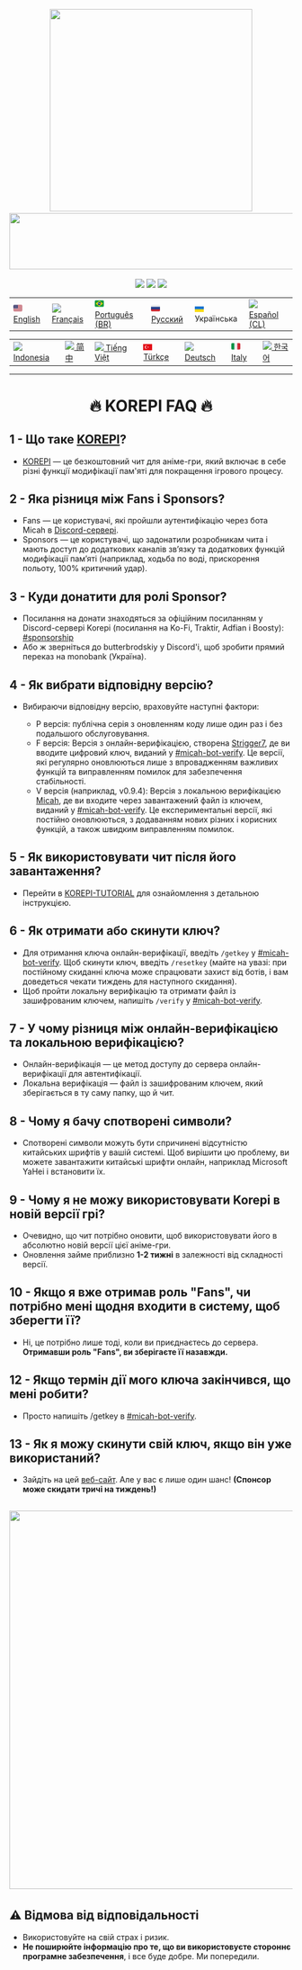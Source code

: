 <p align="center">
  <a href="#"><img width="360" height="360" src="https://media.discordapp.net/attachments/1033549666769449002/1107009612210765955/matches.png"></a>
  <a href="#"><img width="650" height="100" src="https://share.creavite.co/FBkHy3zbN4CgWCr0.gif"></a>
</p>

<p align="center">
	<a href="https://github.com/Korepi/keyauth-cpp-library/releases"><img src="https://img.shields.io/github/downloads/Korepi/keyauth-cpp-library/total.svg?style=for-the-badge&color=darkcyan"></a>
	<a href="https://github.com/Korepi/Korepi/graphs/contributors"><img src="https://img.shields.io/github/contributors/Korepi/Korepi?style=for-the-badge&color=darkcyan"></a>
	<a href="https://discord.gg/cottonbuds"><img src="https://img.shields.io/discord/440536354544156683?label=Discord&logo=discord&style=for-the-badge&color=darkviolet"></a>
</p>

<div align="center">
<table>
  <tr>
    <td valign="center"><a href="README.md"><img src="https://github.com/twitter/twemoji/blob/master/assets/svg/1f1fa-1f1f8.svg" width="16"/> English</td>
    <td valign="center"><a href="README_fr-fr.md"><img src="https://em-content.zobj.net/thumbs/160/twitter/154/flag-for-france_1f1eb-1f1f7.png" width="16"/> Français</td>
    <td valign="center"><a href="README_pt-br.md"><img src="https://github.com/twitter/twemoji/blob/master/assets/svg/1f1e7-1f1f7.svg" width="16"/> Português (BR)</td>
    <td valign="center"><a href="README_ru-ru.md"><img src="https://github.com/twitter/twemoji/blob/master/assets/svg/1f1f7-1f1fa.svg" width="16"/> Русский</a></td>
    <td valign="center"><img src="https://github.com/Andrew1397/Ukraine/blob/main/Flag_of_Ukraine.png" width="16"/> Українська</a></td>
    <td valign="center"><a href="README_es-cl.md"><img src="https://twemoji.maxcdn.com/v/13.0.0/svg/1f1e8-1f1f1.svg" width="16"/> Español (CL)</td>
      
  </tr>
</table>
</div>
<div align="center">
<table>
  <tr>
    <td valign="center"><a href="README_id-id.md"><img src="https://em-content.zobj.net/thumbs/120/twitter/351/flag-indonesia_1f1ee-1f1e9.png" width="16"/> Indonesia</td>
    <td valign="center"><a href="README_zh-cn.md"><img src="https://em-content.zobj.net/thumbs/120/twitter/351/flag-china_1f1e8-1f1f3.png" width="16"/> 简中</a></td> 
    <td valign="center"><a href="README_vi-vn.md"><img src="https://em-content.zobj.net/thumbs/120/twitter/351/flag-vietnam_1f1fb-1f1f3.png" width="16"/> Tiếng Việt </a></td>
    <td valign="center"><a href="README_tr-tr.md"><img src="https://raw.githubusercontent.com/hampusborgos/country-flags/ba2cf4101bf029d2ada26da2f95121de74581a4d/svg/tr.svg" width="16"/> Türkçe </a></td>
    <td valign="center"><a href="README_de-de.md"><img src="https://cdn.jsdelivr.net/gh/twitter/twemoji/assets/svg/1f1e9-1f1ea.svg" width="16"/> Deutsch</td>
    <td valign="center"><a href="README_it-it.md"><img src="https://github.com/twitter/twemoji/blob/master/assets/svg/1f1ee-1f1f9.svg" width="16"/> Italy</a></td>
    <td valign="center"><a href="README_ko-kr.md"><img src="https://em-content.zobj.net/source/twitter/53/flag-for-south-korea_1f1f0-1f1f7.png" width="16"/> 한국어</td>
  </tr>
</table>
</div>
	    
---
<div align="center">
  
# 🔥 KOREPI FAQ 🔥

</div>

## 1 - Що таке [KOREPI](https://github.com/Korepi/Korepi)?

- [KOREPI](https://github.com/Korepi/Korepi) — це безкоштовний чит для аніме-гри, який включає в себе різні функції модифікації пам'яті для покращення ігрового процесу.

## 2 - Яка різниця між Fans і Sponsors?

- Fans — це користувачі, які пройшли аутентифікацію через бота Micah в [Discord-сервері](https://discord.gg/cottonbuds).
- Sponsors — це користувачі, що задонатили розробникам чита і мають доступ до додаткових каналів зв’язку та додаткових функцій модифікації пам’яті (наприклад, ходьба по воді, прискорення польоту, 100% критичний удар).

## 3 - Куди донатити для ролі Sponsor?

- Посилання на донати знаходяться за офіційним посиланням у Discord-сервері Korepi (посилання на Ko-Fi, Traktir, Adfian і Boosty): [#sponsorship](https://discord.com/channels/1069057220802781265/1097565269985071205)
- Або ж зверніться до butterbrodskiy у Discord'і, щоб зробити прямий переказ на monobank (Україна).

## 4 - Як вибрати відповідну версію?

- Вибираючи відповідну версію, враховуйте наступні фактори:

  - P версія: публічна серія з оновленням коду лише один раз і без подальшого обслуговування.
  - F версія: Версія з онлайн-верифікацією, створена [Strigger7](https://github.com/Strigger7), де ви вводите цифровий ключ, виданий у [#micah-bot-verify](https://discord.com/channels/1069057220802781265/1109781322005741658). Це версії, які регулярно оновлюються лише з впровадженням важливих функцій та виправленням помилок для забезпечення стабільності.
  - V версія (наприклад, v0.9.4): Версія з локальною верифікацією [Micah](https://github.com/Micah123321), де ви входите через завантажений файл із ключем, виданий у [#micah-bot-verify](https://discord.com/channels/1069057220802781265/1109781322005741658). Це експериментальні версії, які постійно оновлюються, з додаванням нових різних і корисних функцій, а також швидким виправленням помилок.

## 5 - Як використовувати чит після його завантаження?

- Перейти в [KOREPI-TUTORIAL](https://github.com/Korepi/Korepi-Tutorial) для ознайомлення з детальною інструкцією.

## 6 - Як отримати або скинути ключ?

- Для отримання ключа онлайн-верифікації, введіть `/getkey` у ⁠[#micah-bot-verify](https://discord.com/channels/1069057220802781265/1109781322005741658). Щоб скинути ключ, введіть `/resetkey` (майте на увазі: при постійному скиданні ключа може спрацювати захист від ботів, і вам доведеться чекати тиждень для наступного скидання).
- Щоб пройти локальну верифікацію та отримати файл із зашифрованим ключем, напишіть `/verify` у ⁠[#micah-bot-verify](https://discord.com/channels/1069057220802781265/1109781325).

## 7 - У чому різниця між онлайн-верифікацією та локальною верифікацією?

- Онлайн-верифікація — це метод доступу до сервера онлайн-верифікації для автентифікації.
- Локальна верифікація — файл із зашифрованим ключем, який зберігається в ту саму папку, що й чит.

## 8 - Чому я бачу спотворені символи?

- Спотворені символи можуть бути спричинені відсутністю китайських шрифтів у вашій системі. Щоб вирішити цю проблему, ви можете завантажити китайські шрифти онлайн, наприклад Microsoft YaHei і встановити їх.

## 9 - Чому я не можу використовувати Korepi в новій версії грі?

- Очевидно, що чит потрібно оновити, щоб використовувати його в абсолютно новій версії цієї аніме-гри.
- Оновлення займе приблизно **1-2 тижні** в залежності від складності версії.

## 10 - Якщо я вже отримав роль "Fans", чи потрібно мені щодня входити в систему, щоб зберегти її?

- Ні, це потрібно лише тоді, коли ви приєднаєтесь до сервера. **Отримавши роль "Fans", ви зберігаєте її назавжди.**

## 12 - Якщо термін дії мого ключа закінчився, що мені робити?

- Просто напишіть /getkey в ⁠[#micah-bot-verify](https://discord.com/channels/1069057220802781265/1109781322005741658).

## 13 - Як я можу скинути свій ключ, якщо він уже використаний?

- Зайдіть на цей [веб-сайт](https://keyauth.cc/panel/Strigger/Korepi). Але у вас є лише один шанс! **(Спонсор може скидати тричі на тиждень!)**

<a href="#"><img width="913" height="673" src="https://media.discordapp.net/attachments/1105689707058307142/1147112629798703165/image.png"></a>
---

## ⚠ Відмова від відповідальності

- Використовуйте на свій страх і ризик.
- **Не поширюйте інформацію про те, що ви використовуєте стороннє програмне забезпечення**, і все буде добре. Ми попередили.
